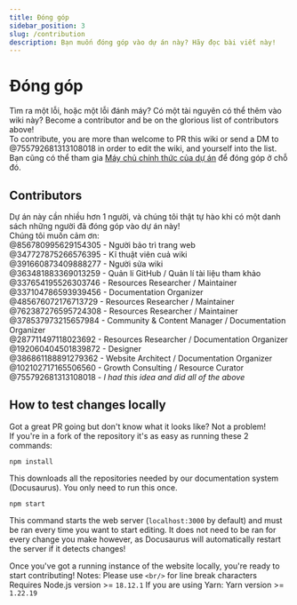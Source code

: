 ```yaml
---
title: Đóng góp
sidebar_position: 3
slug: /contribution
description: Bạn muốn đóng góp vào dự án này? Hãy đọc bài viết này!
---
```


# Đóng góp

Tìm ra một lỗi, hoặc một lỗi đánh máy? Có một tài nguyên có thể thêm vào wiki này? Become a contributor and be on the glorious list of contributors above!<br/>
To contribute, you are more than welcome to PR this wiki or send a DM to @755792681313108018 in order to edit the wiki, and yourself into the list.
Bạn cũng có thể tham gia [Máy chủ chính thức của dự án](https://discord.gg/yxbqz9pNxS) để đóng góp ở chỗ đó.

## Contributors

Dự án này cần nhiều hơn 1 người, và chúng tôi thật tự hào khi có một danh sách những người đã đóng góp vào dự án này!<br/>
Chúng tôi muốn cảm ơn:<br/>
@856780995629154305 - Người bảo trì trang web <br/>
@347727875266576395 - Kĩ thuật viên cuả wiki <br/>
@391660873409888277 - Người sửa wiki <br/>
@363481883369013259 - Quản lí GitHub / Quản lí tài liệu tham khảo<br/>
@337654195526303746 - Resources Researcher / Maintainer<br/>
@337104786593939456 - Documentation Organizer<br/>
@485676072176713729 - Resources Researcher / Maintainer<br/>
@762387276595724308 - Resources Researcher / Maintainer<br/>
@378537973215657984 - Community & Content Manager / Documentation Organizer<br/>
@287711497118023692 - Resources Researcher / Documentation Organizer<br/>
@192060404501839872 - Designer<br/>
@386861188891279362 - Website Architect / Documentation Organizer<br/>
@102102717165506560 - Growth Consulting / Resource Curator<br/>
@755792681313108018 - *I had this idea and did all of the above*

## How to test changes locally

Got a great PR going but don't know what it looks like? Not a problem!<br/>
If you're in a fork of the repository it's as easy as running these 2 commands:

```
npm install
```

This downloads all the repositories needed by our documentation system (Docusaurus). You only need to run this once.

```
npm start
```

This command starts the web server (``localhost:3000`` by default) and must be ran every time you want to start editing.
It does not need to be ran for every change you make however, as Docusaurus will automatically restart the server if it detects changes!

Once you've got a running instance of the website locally, you're ready to start contributing!
Notes: Please use ``<br/>`` for line break characters<br/>
Requires Node.js version >= ```18.12.1```
If you are using Yarn: Yarn version >= ``1.22.19``
